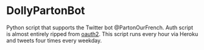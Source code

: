 # DollyPartonBot

Python script that supports the Twitter bot @PartonOurFrench. Auth script is almost entirely ripped from [oauth2](https://github.com/golang/oauth2). This script runs every hour via Heroku and tweets four times every weekday.
